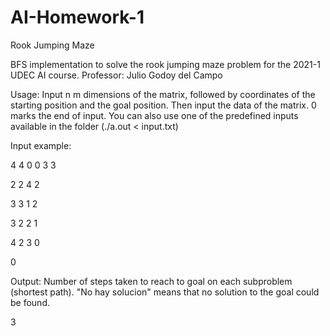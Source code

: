 # AI-Homework-1
Rook Jumping Maze

BFS implementation to solve the rook jumping maze problem for the 2021-1 UDEC AI course. Professor: Julio Godoy del Campo

Usage: Input n m dimensions of the matrix, followed by coordinates of the starting position and the goal position. Then input the data of the matrix. 0 marks the end of input. You can also use one of the predefined inputs available in the folder (./a.out < input.txt)

Input example: 

4 4 0 0 3 3

2 2 4 2

3 3 1 2

3 2 2 1

4 2 3 0

0
  
Output: Number of steps taken to reach to goal on each subproblem (shortest path). "No hay solucion" means that no solution to the goal could be found.

3
